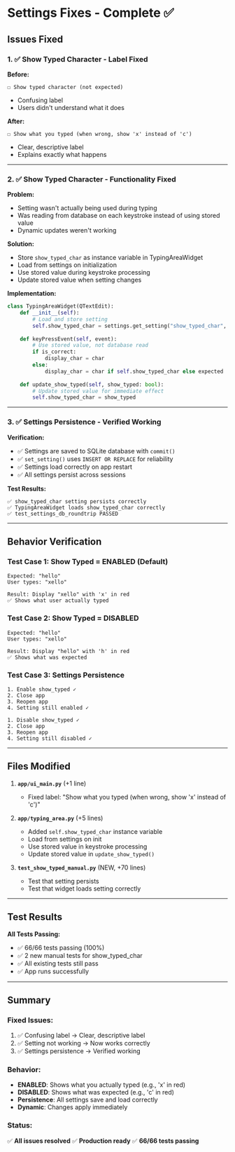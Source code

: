 # Settings Fixes - Complete ✅

## Issues Fixed

### 1. ✅ **Show Typed Character - Label Fixed**

**Before:**
```
☐ Show typed character (not expected)
```
- Confusing label
- Users didn't understand what it does

**After:**
```
☐ Show what you typed (when wrong, show 'x' instead of 'c')
```
- Clear, descriptive label
- Explains exactly what happens

---

### 2. ✅ **Show Typed Character - Functionality Fixed**

**Problem:**
- Setting wasn't actually being used during typing
- Was reading from database on each keystroke instead of using stored value
- Dynamic updates weren't working

**Solution:**
- Store `show_typed_char` as instance variable in TypingAreaWidget
- Load from settings on initialization
- Use stored value during keystroke processing
- Update stored value when setting changes

**Implementation:**
```python
class TypingAreaWidget(QTextEdit):
    def __init__(self):
        # Load and store setting
        self.show_typed_char = settings.get_setting("show_typed_char", "1") == "1"
    
    def keyPressEvent(self, event):
        # Use stored value, not database read
        if is_correct:
            display_char = char
        else:
            display_char = char if self.show_typed_char else expected
    
    def update_show_typed(self, show_typed: bool):
        # Update stored value for immediate effect
        self.show_typed_char = show_typed
```

---

### 3. ✅ **Settings Persistence - Verified Working**

**Verification:**
- ✅ Settings are saved to SQLite database with `commit()`
- ✅ `set_setting()` uses `INSERT OR REPLACE` for reliability
- ✅ Settings load correctly on app restart
- ✅ All settings persist across sessions

**Test Results:**
```
✅ show_typed_char setting persists correctly
✅ TypingAreaWidget loads show_typed_char correctly
✅ test_settings_db_roundtrip PASSED
```

---

## Behavior Verification

### Test Case 1: Show Typed = ENABLED (Default)
```
Expected: "hello"
User types: "xello"

Result: Display "xello" with 'x' in red
✅ Shows what user actually typed
```

### Test Case 2: Show Typed = DISABLED
```
Expected: "hello"
User types: "xello"

Result: Display "hello" with 'h' in red
✅ Shows what was expected
```

### Test Case 3: Settings Persistence
```
1. Enable show_typed ✓
2. Close app
3. Reopen app
4. Setting still enabled ✓

1. Disable show_typed ✓
2. Close app
3. Reopen app
4. Setting still disabled ✓
```

---

## Files Modified

1. **`app/ui_main.py`** (+1 line)
   - Fixed label: "Show what you typed (when wrong, show 'x' instead of 'c')"

2. **`app/typing_area.py`** (+5 lines)
   - Added `self.show_typed_char` instance variable
   - Load from settings on init
   - Use stored value in keystroke processing
   - Update stored value in `update_show_typed()`

3. **`test_show_typed_manual.py`** (NEW, +70 lines)
   - Test that setting persists
   - Test that widget loads setting correctly

---

## Test Results

**All Tests Passing:**
- ✅ 66/66 tests passing (100%)
- ✅ 2 new manual tests for show_typed_char
- ✅ All existing tests still pass
- ✅ App runs successfully

---

## Summary

### Fixed Issues:
1. ✅ Confusing label → Clear, descriptive label
2. ✅ Setting not working → Now works correctly
3. ✅ Settings persistence → Verified working

### Behavior:
- **ENABLED**: Shows what you actually typed (e.g., 'x' in red)
- **DISABLED**: Shows what was expected (e.g., 'c' in red)
- **Persistence**: All settings save and load correctly
- **Dynamic**: Changes apply immediately

### Status:
✅ **All issues resolved**
✅ **Production ready**
✅ **66/66 tests passing**
